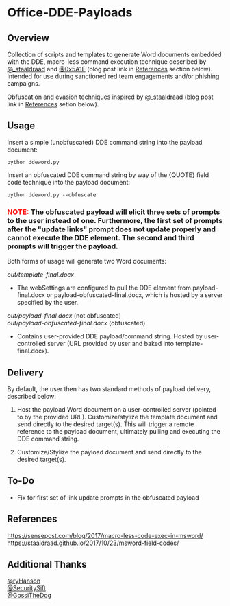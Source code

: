 # Office-DDE-Payloads

## Overview
Collection of scripts and templates to generate Word documents embedded with the DDE, macro-less command execution technique described 
by [@_staaldraad](https://twitter.com/_staaldraad) and [@0x5A1F](https://twitter.com/Saif_Sherei) (blog post link in [References](#references) 
section below). Intended for use during sanctioned red team engagements and/or phishing campaigns.

Obfuscation and evasion techniques inspired by [@_staaldraad](https://twitter.com/_staaldraad) (blog post link in [References](#references) setion below).

## Usage
Insert a simple (unobfuscated) DDE command string into the payload document:

    python ddeword.py

Insert an obfuscated DDE command string by way of the {QUOTE} field code technique into the payload document:

    python ddeword.py --obfuscate
### **<span style="color:red">NOTE:** The obfuscated payload will elicit three sets of prompts to the user instead of one. Furthermore, the first set of prompts after the "update links" prompt does not update properly and cannot execute the DDE element. The second and third prompts will trigger the payload.</span>

Both forms of usage will generate two Word documents:

*out/template-final.docx*
- The webSettings are configured to pull the DDE element from payload-final.docx or   payload-obfuscated-final.docx, which is hosted by a server specified by the user. 

*out/payload-final.docx* (not obfuscated)  
*out/payload-obfuscated-final.docx* (obfuscated)
- Contains user-provided DDE payload/command string. Hosted by user-controlled    server (URL provided by user and baked into template-final.docx).

## Delivery
By default, the user then has two standard methods of payload delivery, described below:

1. Host the payload Word document on a user-controlled server (pointed to by the provided URL). Customize/stylize the template document and send directly to the desired target(s). This will trigger a remote reference to the payload document, ultimately pulling and executing the DDE command string.

2. Customize/Stylize the payload document and send directly to the desired target(s).

## To-Do
- Fix for first set of link update prompts in the obfuscated payload 

## References
https://sensepost.com/blog/2017/macro-less-code-exec-in-msword/  
https://staaldraad.github.io/2017/10/23/msword-field-codes/

## Additional Thanks
[@ryHanson](https://twitter.com/ryhanson)  
[@SecuritySift](https://twitter.com/securitysift)  
[@GossiTheDog](https://twitter.com/gossithedog)